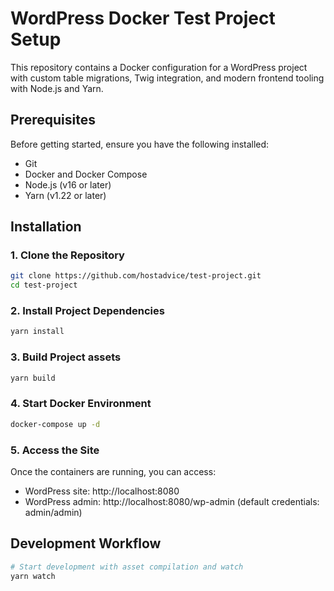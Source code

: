 # WordPress Docker Test Project Setup
This repository contains a Docker configuration for a WordPress project with custom table migrations, Twig integration, and modern frontend tooling with Node.js and Yarn.

## Prerequisites
Before getting started, ensure you have the following installed:

- Git
- Docker and Docker Compose
- Node.js (v16 or later)
- Yarn (v1.22 or later)

## Installation

### 1. Clone the Repository
```bash
git clone https://github.com/hostadvice/test-project.git
cd test-project
```

### 2. Install Project Dependencies
```bash
yarn install
```

### 3. Build Project assets
```bash
yarn build
```

### 4. Start Docker Environment
```bash
docker-compose up -d
```

### 5. Access the Site
Once the containers are running, you can access:
- WordPress site: http://localhost:8080
- WordPress admin: http://localhost:8080/wp-admin (default credentials: admin/admin)

## Development Workflow
```bash
# Start development with asset compilation and watch
yarn watch
```